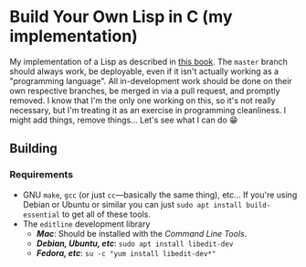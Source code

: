 # Build Your Own Lisp in C (my implementation)

My implementation of a Lisp as described in [this book](http://www.buildyourownlisp.com/chapter2_installation).
The `master` branch should always work, be deployable, even if it isn't
actually working as a "programming language". All in-development work should be
done on their own respective branches, be merged in via a pull request, and
promptly removed. I know that I'm the only one working on this, so it's not
really necessary, but I'm treating it as an exercise in programming
cleanliness. I might add things, remove things... Let's see what I can do :grin:

## Building

### Requirements
- GNU `make`, `gcc` (or just `cc`&mdash;basically the same thing), etc... If
  you're using Debian or Ubuntu or similar you can just
  `sudo apt install build-essential` to get all of these tools.
- The `editline` development library
  - __*Mac*__: Should be installed with the *Command Line Tools*.
  - __*Debian, Ubuntu, etc*__: `sudo apt install libedit-dev`
  - __*Fedora, etc*__: `su -c "yum install libedit-dev*"`

